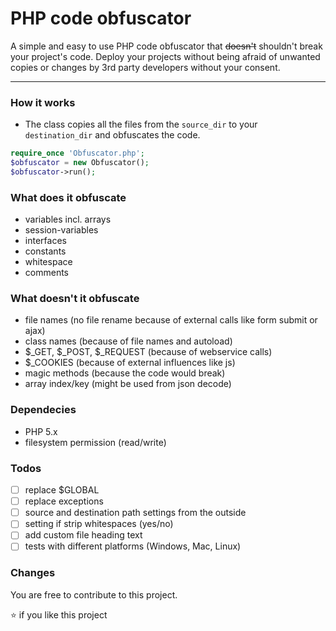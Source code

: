 # PHP code obfuscator
A simple and easy to use PHP code obfuscator that ~~doesn't~~ shouldn't break your project's code. Deploy your projects without being afraid of unwanted copies or changes by 3rd party developers without your consent.

___

### How it works
* The class copies all the files from the `source_dir` to your `destination_dir` and obfuscates the code.

```php
require_once 'Obfuscator.php';
$obfuscator = new Obfuscator();
$obfuscator->run();
```

### What does it obfuscate
* variables incl. arrays
* session-variables
* interfaces
* constants
* whitespace
* comments

### What doesn't it obfuscate
* file names (no file rename because of external calls like form submit or ajax)
* class names (because of file names and autoload)
* $_GET, $_POST, $_REQUEST (because of webservice calls)
* $_COOKIES (because of external influences like js)
* magic methods (because the code would break)
* array index/key (might be used from json decode)

### Dependecies
* PHP 5.x
* filesystem permission (read/write)

### Todos
- [ ] replace $GLOBAL
- [ ] replace exceptions
- [ ] source and destination path settings from the outside
- [ ] setting if strip whitespaces (yes/no)
- [ ] add custom file heading text
- [ ] tests with different platforms (Windows, Mac, Linux)

### Changes
You are free to contribute to this project.

:star: if you like this project
